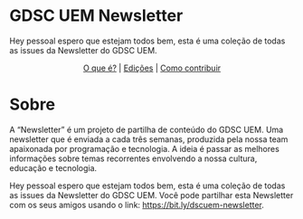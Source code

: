 # GDSC UEM Newsletter

Hey pessoal espero que estejam todos bem, esta é uma coleção de todas as issues da Newsletter do GDSC UEM.

<p align="center">
<a href="#">O que é?</a> |
<a href="#">Edições</a> |
<a href="#">Como contribuir</a>
</p>

# Sobre
A “Newsletter” é um projeto de partilha de conteúdo do GDSC UEM. Uma newsletter que é enviada a cada três semanas, produzida pela nossa team apaixonada por programação e tecnologia. A ideia é passar as melhores informações sobre temas recorrentes envolvendo a nossa cultura, educação e tecnologia.

Hey pessoal espero que estejam todos bem, esta é uma coleção de todas as issues da Newsletter do GDSC UEM. 
Você pode partilhar esta Newsletter com os seus amigos usando o link: https://bit.ly/dscuem-newsletter.
